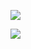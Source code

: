 ![](https://www.nta.go.jp/tmp/8bbd0432-ba96-43e3-b08b-368bc2996aff/images/4ccbc506521797bb324d2c3676ec6295564b5834ce703194a3ec308a38c4a450.jpg)

![](https://www.nta.go.jp/tmp/8bbd0432-ba96-43e3-b08b-368bc2996aff/images/e3e429e1a54d26b2e73d8108c532141d9787572c3d2b1d1a3cb9a76c4dcd0e27.jpg)